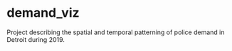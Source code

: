 # demand_viz
 
Project describing the spatial and temporal patterning of police demand in Detroit during 2019.